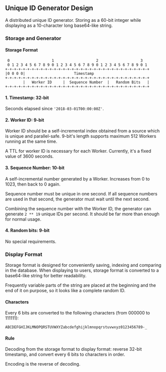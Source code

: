 Unique ID Generator Design
---------------------

A distributed unique ID generator. Storing as a 60-bit integer while displaying
as a 10-character long base64-like string.

### Storage and Generator

#### Storage Format
```
 0                   1                   2                   3
 0 1 2 3 4 5 6 7 8 9 0 1 2 3 4 5 6 7 8 9 0 1 2 3 4 5 6 7 8 9 0 1
+-+-+-+-+-+-+-+-+-+-+-+-+-+-+-+-+-+-+-+-+-+-+-+-+-+-+-+-+-+-+-+-+
|0 0 0 0|                      Timestamp                         
+-+-+-+-+-+-+-+-+-+-+-+-+-+-+-+-+-+-+-+-+-+-+-+-+-+-+-+-+-+-+-+-+
        |   Worker ID     |  Sequence Number  |   Random Bits   |
+-+-+-+-+-+-+-+-+-+-+-+-+-+-+-+-+-+-+-+-+-+-+-+-+-+-+-+-+-+-+-+-+
```
#### 1. Timestamp: 32-bit

Seconds elapsed since `'2018-03-01T00:00:00Z'`.

#### 2. Worker ID: 9-bit

Worker ID should be a self-incremental index obtained from a source which is
unique and parallel-safe. 9-bit's length supports maximum 512 Workers running
at the same time.  
  
A TTL for worker ID is necessary for each Worker.  Currently, it's a fixed value
of 3600 seconds.

#### 3. Sequence Number: 10-bit

A self-incremental number generated by a Worker. Increases from 0 to 1023, then
back to 0 again.  
  
Sequence number must be unique in one second. If all sequence numbers are used
in that second,  the generator must wait until the next second.  
  
Combining the sequence number with the Worker ID, the generator can generate
`2 ** 19` unique IDs per second. It should be far more than enough for normal
usage.

#### 4. Random bits: 9-bit

No special requirements.

### Display Format

Storage format is designed for conveniently saving, indexing and comparing in  the database. When displaying to users, storage format is converted to a base64-like string for better readability.
  
Frequently variable parts of the string are placed at the beginning and the end
of it on purpose, so it looks like a complete random ID.
 
#### Characters

Every 6 bits are converted to the following characters (from 000000 to 111111):

```
ABCDEFGHIJKLMNOPQRSTUVWXYZabcdefghijklmnopqrstuvwxyz0123456789-_
```

#### Rule

Decoding from the storage format to display format: reverse 32-bit timestamp,
and convert every 6 bits to characters in order.  

Encoding is the reverse of decoding.
